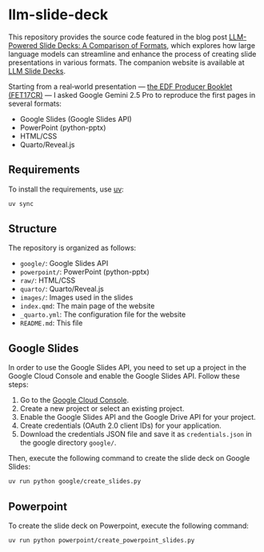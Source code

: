 # llm-slide-deck

This repository provides the source code featured in the blog post [LLM-Powered Slide Decks: A Comparison of Formats](https://nbrosse.github.io/posts/llm-slides/llm-slides.html), which explores how large language models can streamline and enhance the process of creating slide presentations in various formats. The companion website is available at [LLM Slide Decks](https://nbrosse.github.io/llm-slide-deck/).

Starting from a real‑world presentation — [the EDF Producer Booklet (FET17CR)](livret_producteur_fet17cr_v1.1.pdf) — I asked Google Gemini 2.5 Pro to reproduce the first pages in several formats:

- Google Slides (Google Slides API)
- PowerPoint (python-pptx)
- HTML/CSS
- Quarto/Reveal.js

## Requirements

To install the requirements, use [uv](https://docs.astral.sh/uv/): 

```bash
uv sync
```

## Structure

The repository is organized as follows:

- `google/`: Google Slides API
- `powerpoint/`: PowerPoint (python-pptx)
- `raw/`: HTML/CSS
- `quarto/`: Quarto/Reveal.js
- `images/`: Images used in the slides
- `index.qmd`: The main page of the website
- `_quarto.yml`: The configuration file for the website
- `README.md`: This file

## Google Slides

In order to use the Google Slides API, you need to set up a project in the Google Cloud Console and enable the Google Slides API. Follow these steps:

1. Go to the [Google Cloud Console](https://console.cloud.google.com/).
2. Create a new project or select an existing project.
3. Enable the Google Slides API and the Google Drive API for your project.
4. Create credentials (OAuth 2.0 client IDs) for your application.
5. Download the credentials JSON file and save it as `credentials.json` in the google directory `google/`.

Then, execute the following command to create the slide deck on Google Slides:

```bash
uv run python google/create_slides.py
```

## Powerpoint

To create the slide deck on Powerpoint, execute the following command:

```bash
uv run python powerpoint/create_powerpoint_slides.py
```